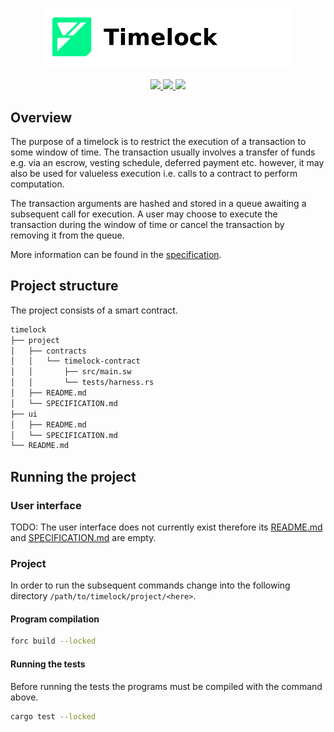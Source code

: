<p align="center">
    <picture>
        <source media="(prefers-color-scheme: dark)" srcset=".docs/timelock-logo-dark-theme.png">
        <img alt="SwayApps Timelock Logo" width="400px" src=".docs/timelock-logo-light-theme.png">
    </picture>
</p>

<p align="center">
    <a href="https://crates.io/crates/forc/0.35.3" alt="forc">
        <img src="https://img.shields.io/badge/forc-v0.35.3-orange" />
    </a>
    <a href="https://crates.io/crates/fuel-core/0.17.3" alt="fuel-core">
        <img src="https://img.shields.io/badge/fuel--core-v0.17.3-yellow" />
    </a>
    <a href="https://crates.io/crates/fuels/0.37.1" alt="forc">
        <img src="https://img.shields.io/badge/fuels-v0.37.1-blue" />
    </a>
</p>

## Overview

The purpose of a timelock is to restrict the execution of a transaction to some window of time. The transaction usually involves a transfer of funds e.g. via an escrow, vesting schedule, deferred payment etc. however, it may also be used for valueless execution i.e. calls to a contract to perform computation.

The transaction arguments are hashed and stored in a queue awaiting a subsequent call for execution. A user may choose to execute the transaction during the window of time or cancel the transaction by removing it from the queue.

More information can be found in the [specification](./project/SPECIFICATION.md).

## Project structure

The project consists of a smart contract.

<!--Only show most important files e.g. script to run, build etc.-->

```sh
timelock
├── project
│   ├── contracts
│   │   └── timelock-contract
│   │       ├── src/main.sw
│   │       └── tests/harness.rs
│   ├── README.md
│   └── SPECIFICATION.md
├── ui
│   ├── README.md
│   └── SPECIFICATION.md
└── README.md
```

## Running the project

### User interface

TODO: The user interface does not currently exist therefore its [README.md](ui/README.md) and [SPECIFICATION.md](ui/SPECIFICATION.md) are empty.

### Project

In order to run the subsequent commands change into the following directory `/path/to/timelock/project/<here>`.

#### Program compilation

```bash
forc build --locked
```

#### Running the tests

Before running the tests the programs must be compiled with the command above.

```bash
cargo test --locked
```
